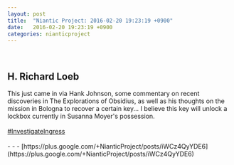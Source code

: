 ```yaml
---
layout: post
title:  "Niantic Project: 2016-02-20 19:23:19 +0900"
date:   2016-02-20 19:23:19 +0900
categories: nianticproject
---
```

<div class="shared"><br /><h2>H. Richard Loeb</h2>This just came in via Hank Johnson, some commentary on recent discoveries in The Explorations of Obsidius, as well as his thoughts on the mission in Bologna to recover a certain key... I believe this key will unlock a lockbox currently in Susanna Moyer's possession.<br /><br /><a rel="nofollow" class="ot-hashtag" href="https://plus.google.com/s/%23InvestigateIngress">#InvestigateIngress</a><br /><br /></div>
- - -
[https://plus.google.com/+NianticProject/posts/iWCz4QyYDE6](https://plus.google.com/+NianticProject/posts/iWCz4QyYDE6)
